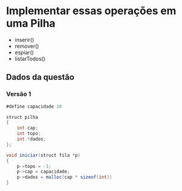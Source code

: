 # Implementar essas operações em uma Pilha

- inserir()
- remover()
- espiar()
- listarTodos()

## Dados da questão

### Versão 1
``````java
#define capacidade 10

struct pilha
{
    int cap;
    int topo;
    int *dados;
};

void iniciar(struct fila *p)
{
    p->topo = -1;
    p->cap = capacidade;
    p->dados = malloc(cap * sizeof(int))
}
``````